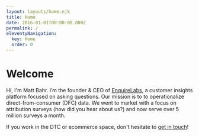 ```yaml
---
layout: layouts/home.njk
title: Home
date: 2016-01-01T00:00:00.000Z
permalink: /
eleventyNavigation:
  key: Home
  order: 0
---
```

# Welcome

Hi, I'm Matt Bahr. I’m the founder & CEO of [EnquireLabs](https://enquirelabs.com), a customer insights platform focused on asking questions. Our mission is to to operationalize direct-from-consumer (DFC) data. We went to market with a focus on attribution surveys (how did you hear about us?) and now serve over 5 million surveys a month.

If you work in the DTC or ecommerce space, don't hesitate to [get in touch](/contact/)!


